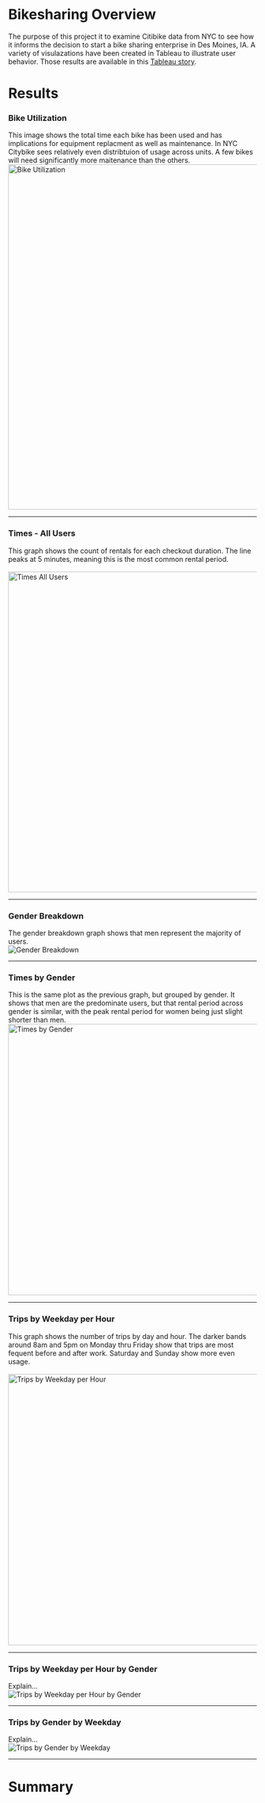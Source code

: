# Bikesharing Overview
The purpose of this project it to examine Citibike data from NYC to see how it informs the decision to start a bike sharing enterprise in Des Moines, IA.  A variety of visulazations have been created in Tableau to illustrate user behavior.  Those results are available in this [Tableau story](https://public.tableau.com/app/profile/kyle.johnson3941/viz/bikesharing_challenge_16439516176010/Story1?publish=yes).

# Results
### Bike Utilization
This image shows the total time each bike has been used and has implications for equipment replacment as well as maintenance.  In NYC Citybike sees relatively even distribtuion of usage across units.  A few bikes will need significantly more maitenance than the others.
<img src="resources/1.png" alt="Bike Utilization" height="700"/><hr>

### Times - All Users
This graph shows the count of rentals for each checkout duration.  The line peaks at 5 minutes, meaning this is the most common rental period.  
<br><img src="resources/2.png" alt="Times All Users" height="650"/><hr>

### Gender Breakdown
The gender breakdown graph shows that men represent the majority of users.
<br><img src="resources/5.png" alt="Gender Breakdown"/><hr>

### Times by Gender
This is the same plot as the previous graph, but grouped by gender.  It shows that men are the predominate users, but that rental period across gender is similar, with the peak rental period for women being just slight shorter than men.
<br><img src="resources/3.png" alt="Times by Gender" height="550"/><hr>

### Trips by Weekday per Hour
This graph shows the number of trips by day and hour.  The darker bands around 8am and 5pm on Monday thru Friday show that trips are most fequent before and after work.  Saturday and Sunday show more even usage.  
<br><img src="resources/4.png" alt="Trips by Weekday per Hour" height="550"/><hr>

### Trips by Weekday per Hour by Gender
Explain...
<br><img src="resources/6.png" alt="Trips by Weekday per Hour by Gender"/><hr>

### Trips by Gender by Weekday
Explain...
<br><img src="resources/7.png" alt="Trips by Gender by Weekday"/><hr>


# Summary

